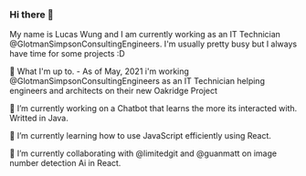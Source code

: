### Hi there 👋

  My name is Lucas Wung and I am currently working as an IT Technician @GlotmanSimpsonConsultingEngineers. I'm usually pretty busy but I always have time for some projects :D
  
💼 What I'm up to.
    - As of May, 2021 i'm working @GlotmanSimpsonConsultingEngineers as an IT Technician helping engineers and architects on their new Oakridge Project

🔭 I’m currently working on a Chatbot that learns the more its interacted with. Writted in Java.

🌱 I’m currently learning how to use JavaScript efficiently using React.

👯 I’m currently collaborating with @limitedgit and @guanmatt on image number detection Ai in React.




<!--
**tkoppop/tkoppop** is a ✨ _special_ ✨ repository because its `README.md` (this file) appears on your GitHub profile.

Here are some ideas to get you started:

-  ...
-  ...
-  ...
- 🤔 I’m looking for help with ...
- 💬 Ask me about ...
- 📫 How to reach me: ...
- 😄 Pronouns: ...
- ⚡ Fun fact: ...
-->
